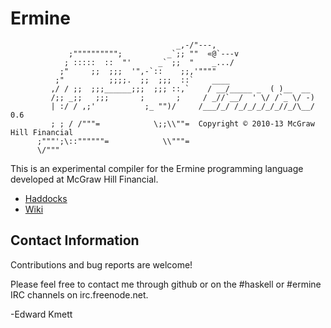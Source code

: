 Ermine
======

                                         _,-/"---,
                 ;"""""""""";          _`;; ""  «@`---v
                ; :::::  ::  "'      _` ;;  "    _.../
               ;"     ;;  ;;;  '",-`::    ;;,'""""
              ;"          ;;;;.  ;;  ;;;  ::`    ____
             ,/ / ;;  ;;;______;;;  ;;; ::,`    / __/_____ _  ( )__  __
             /;; _;;   ;;;       ;       ;     / _//`__/  ' \/ /`_ \/ -)
             | :/ / ,;'           ;_ "")/     /___/_/ /_/_/_/_/_//_/\__/ 0.6
             ; ; / /"""=            \;;\\""=  Copyright © 2010-13 McGraw Hill Financial
          ;"""';\::""""""=            \\"""=
          \/"""


This is an experimental compiler for the Ermine programming language developed at McGraw Hill Financial.

* [Haddocks](http://ermine-language.github.com/ermine)
* [Wiki](http://github.com/ermine-language/ermine/wiki)

Contact Information
-------------------

Contributions and bug reports are welcome!

Please feel free to contact me through github or on the #haskell or #ermine IRC channels on irc.freenode.net. 

-Edward Kmett
